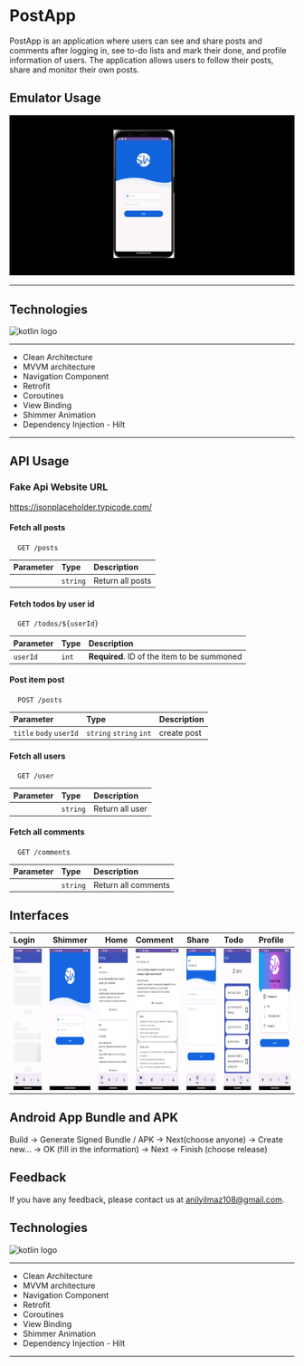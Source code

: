 
# PostApp

PostApp is an application where users can see and share posts and comments after logging in, see to-do lists and mark their done, and profile information of users. The application allows users to follow their posts, share and monitor their own posts.

## Emulator Usage
![](https://github.com/anilyilmaz108/PostApp/blob/main/github_images/video.gif)

---

## Technologies

<div align="left">
  <img src="https://cdn.jsdelivr.net/gh/devicons/devicon/icons/kotlin/kotlin-original.svg" height="40" alt="kotlin logo"  />
</div>

---
- Clean Architecture
- MVVM architecture
- Navigation Component
- Retrofit
- Coroutines
- View Binding
- Shimmer Animation
- Dependency Injection - Hilt
---

## API Usage

### Fake Api Website URL
https://jsonplaceholder.typicode.com/


#### Fetch all posts

```http
  GET /posts
```

| Parameter | Type     | Description               |
| :-------- | :------- | :------------------------- |
|  | `string` | Return all posts |

#### Fetch todos by user id

```http
  GET /todos/${userId}
```

| Parameter | Type     | Description               |
| :-------- | :------- | :------------------------- |
| `userId`  | `int` | **Required**. ID of the item to be summoned |

#### Post item post

```http
  POST /posts
```

| Parameter | Type     | Description               |
| :-------- | :------- | :------------------------- |
| `title` `body` `userId`| `string` `string` `int` | create post |


#### Fetch all users

```http
  GET /user
```

| Parameter | Type     | Description               |
| :-------- | :------- | :------------------------- |
|  | `string` | Return all user |

#### Fetch all comments

```http
  GET /comments
```

| Parameter | Type     | Description               |
| :-------- | :------- | :------------------------- |
|  | `string` | Return all comments |




## Interfaces


| Login | Shimmer | Home | Comment | Share | Todo | Profile |
|:-----|:------:|-----:|:-----|:-----|:-----|:-----|
| <img src="https://github.com/anilyilmaz108/PostApp/blob/main/github_images/shimmer.png" height="250" width="150" />  | <img src="https://github.com/anilyilmaz108/PostApp/blob/main/github_images/login.png" height="250" width="150" /> | <img src="https://github.com/anilyilmaz108/PostApp/blob/main/github_images/home.png" height="250" width="150" /> | <img src="https://github.com/anilyilmaz108/PostApp/blob/main/github_images/comment.png" height="250" width="150" /> | <img src="https://github.com/anilyilmaz108/PostApp/blob/main/github_images/share.png" height="250" width="150" /> | <img src="https://github.com/anilyilmaz108/PostApp/blob/main/github_images/todo.png" height="250" width="150" /> | <img src="https://github.com/anilyilmaz108/PostApp/blob/main/github_images/profile.png" height="250" width="150" /> |

## Android App Bundle and APK 

Build -> Generate Signed Bundle / APK -> Next(choose anyone) -> Create new... -> OK (fill in the information) -> Next -> Finish (choose release) 

  
## Feedback

If you have any feedback, please contact us at anilyilmaz108@gmail.com.

  
## Technologies

<div align="left">
  <img src="https://cdn.jsdelivr.net/gh/devicons/devicon/icons/kotlin/kotlin-original.svg" height="40" alt="kotlin logo"  />
</div>

---
- Clean Architecture
- MVVM architecture
- Navigation Component
- Retrofit
- Coroutines
- View Binding
- Shimmer Animation
- Dependency Injection - Hilt
---


